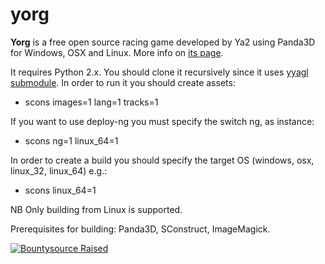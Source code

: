 yorg
=========

**Yorg** is a free open source racing game developed by Ya2 using Panda3D for Windows, OSX and Linux. More info on [its page](http://www.ya2.it/yorg).

It requires Python 2.x. You should clone it recursively since it uses [yyagl submodule](https://github.com/cflavio/yyagl). In order to run it you should create assets:

* scons images=1 lang=1 tracks=1

If you want to use deploy-ng you must specify the switch ng, as instance:

* scons ng=1 linux_64=1

In order to create a build you should specify the target OS (windows, osx, linux_32, linux_64) e.g.:
* scons linux_64=1

NB Only building from Linux is supported.

Prerequisites for building: Panda3D, SConstruct, ImageMagick.

[![Bountysource Raised](https://www.bountysource.com/badge/team?team_id=213581&style=raised)](https://salt.bountysource.com/teams/ya2)